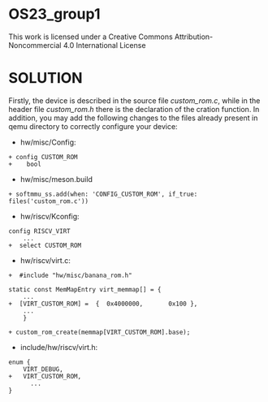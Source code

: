 # OS23_group1
This work is licensed under a Creative Commons Attribution-Noncommercial 4.0 International License

# SOLUTION
Firstly, the device is described in the source file *custom_rom.c*, while in the header file *custom_rom.h* there is the declaration of the cration function.
In addition, you may add the following changes to the files already present in qemu directory to correctly configure your device:

* hw/misc/Config:
```
+ config CUSTOM_ROM
+    bool 
```
* hw/misc/meson.build
```
+ softmmu_ss.add(when: 'CONFIG_CUSTOM_ROM', if_true: files('custom_rom.c'))
```

* hw/riscv/Kconfig:
```
config RISCV_VIRT
    ...
+  select CUSTOM_ROM
```

* hw/riscv/virt.c:
```
+  #include "hw/misc/banana_rom.h"

static const MemMapEntry virt_memmap[] = {
    ...
+  [VIRT_CUSTOM_ROM] =  {  0x4000000,       0x100 },
    ...
    }

+ custom_rom_create(memmap[VIRT_CUSTOM_ROM].base);
```
* include/hw/riscv/virt.h:
```
enum {
    VIRT_DEBUG,
+   VIRT_CUSTOM_ROM,
      ...
}
```
